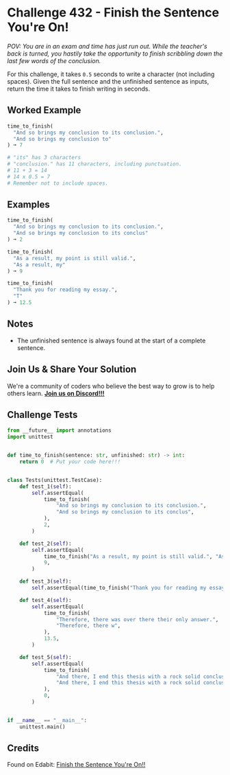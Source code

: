 # Challenge 432 - Finish the Sentence You're On!

_POV: You are in an exam and time has just run out. While the teacher's back is turned, you hastily take the opportunity to finish scribbling down the last few words of the conclusion._

For this challenge, it takes `0.5` seconds to write a character (not including spaces). Given the full sentence and the unfinished sentence as inputs, return the time it takes to finish writing in seconds.

## Worked Example
```python
time_to_finish(
  "And so brings my conclusion to its conclusion.",
  "And so brings my conclusion to"
) ➞ 7

# "its" has 3 characters
# "conclusion." has 11 characters, including punctuation.
# 11 + 3 = 14
# 14 x 0.5 = 7
# Remember not to include spaces.
```
## Examples
```python
time_to_finish(
  "And so brings my conclusion to its conclusion.",
  "And so brings my conclusion to its conclus"
) ➞ 2

time_to_finish(
  "As a result, my point is still valid.",
  "As a result, my"
) ➞ 9

time_to_finish(
  "Thank you for reading my essay.",
  "T"
) ➞ 12.5
```
## Notes

- The unfinished sentence is always found at the start of a complete sentence.

## Join Us & Share Your Solution

We're a community of coders who believe the best way to grow is to help others learn. **[Join us on Discord!!!](https://discord.gg/sfHykntuGy)**

## Challenge Tests
```python
from __future__ import annotations
import unittest


def time_to_finish(sentence: str, unfinished: str) -> int:
    return 0  # Put your code here!!!


class Tests(unittest.TestCase):
    def test_1(self):
        self.assertEqual(
            time_to_finish(
                "And so brings my conclusion to its conclusion.",
                "And so brings my conclusion to its conclus",
            ),
            2,
        )

    def test_2(self):
        self.assertEqual(
            time_to_finish("As a result, my point is still valid.", "As a result, my"),
            9,
        )

    def test_3(self):
        self.assertEqual(time_to_finish("Thank you for reading my essay.", "T"), 12.5)

    def test_4(self):
        self.assertEqual(
            time_to_finish(
                "Therefore, there was over there their only answer.",
                "Therefore, there w",
            ),
            13.5,
        )

    def test_5(self):
        self.assertEqual(
            time_to_finish(
                "And there, I end this thesis with a rock solid conclusion.",
                "And there, I end this thesis with a rock solid conclusion.",
            ),
            0,
        )


if __name__ == "__main__":
    unittest.main()
```
## Credits

Found on Edabit: [Finish the Sentence You're On!!](https://edabit.com/challenge/CXtsRKiRyAcGe2iEj)
